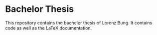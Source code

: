 # Bachelor Thesis

This repository contains the bachelor thesis of Lorenz Bung.
It contains code as well as the LaTeX documentation.